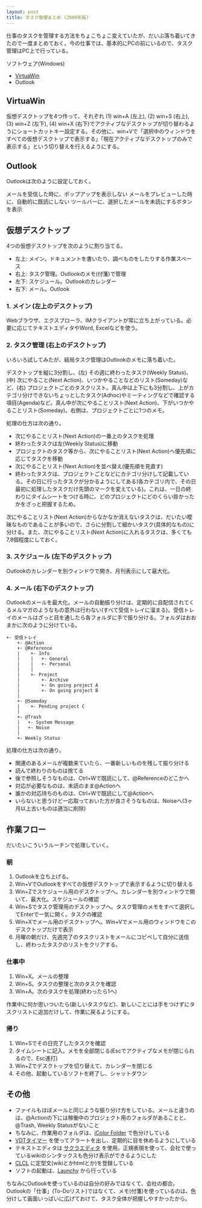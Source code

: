 ```yaml
---
layout: post
title: タスク管理まとめ (2009年版)
---
```

仕事のタスクを管理する方法をちょこちょこ変えていたが、だいぶ落ち着いてきたので一度まとめておく。今の仕事では、基本的にPCの前にいるので、タスク管理はPC上で行っている。

ソフトウェア(Windows)

- [VirtuaWin](http://virtuawin.sourceforge.net)
- Outlook

## VirtuaWin

仮想デスクトップを4つ作って、それぞれ (1) win+A (左上), (2) win+S (右上), (3) win+Z (左下), (4) win+X (右下)でアクティブなデスクトップが切り替わるようにショートカットキー設定する。その他に、win+Vで「選択中のウィンドウをすべての仮想デスクトップで表示する」「現在アクティブなデスクトップのみで表示する」という切り替えを行えるようにする。

## Outlook

Outlookは次のように設定しておく。

メールを受信した時に、ポップアップを表示しない
メールをプレビューした時に、自動的に既読にしない
ツールバーに、選択したメールを未読にするボタンを表示

## 仮想デスクトップ

4つの仮想デスクトップを次のように割り当てる。

- 左上: メイン。ドキュメントを書いたり、調べものをしたりする作業スペース
- 右上: タスク管理。Outlookのメモ(付箋)で管理
- 左下: スケジュール。Outlookのカレンダー
- 右下: メール。Outlook

### 1. メイン (左上のデスクトップ)

Webブラウザ、エクスプローラ、IMクライアントが常に立ち上がっている。必要に応じてテキストエディタやWord, Excelなどを使う。

### 2. タスク管理 (右上のデスクトップ)

いろいろ試してみたが、結局タスク管理はOutlookのメモに落ち着いた。

デスクトップを縦に3分割し、(左) その週に終わったタスク(Weekly Status)、(中) 次にやること(Next Action)、いつかやることなどのリスト(Someday)など、(右) プロジェクトごとのタスクリスト。真ん中は上下にも3分割し、上がカテゴリ分けできないちょっとしたタスク(Adhoc)やミーティングなどで確認する項目(Agenda)など。真ん中が次にやることリスト(Next Action)、下がいつかやることリスト(Someday)。右側は、プロジェクトごとに1つのメモ。

処理の仕方は次の通り。

- 次にやることリスト(Next Action)の一番上のタスクを処理
- 終わったタスクは左(Weekly Status)に移動
- プロジェクトのタスク等から、次にやることリスト(Next Action)へ優先順に応じてタスクを移動
- 次にやることリスト(Next Action)を並べ替え(優先順を見直す)
- 終わったタスクは、プロジェクトごとなどにカテゴリ分けして記載している。その日に行ったタスクが分かるようにしてある(各カテゴリ内で、その日最初に処理したタスクだけ先頭のマークを変えている)。これは、一日の終わりにタイムシートをつける時に、どのプロジェクトにどのくらい掛かったかをざっと把握するため。

次にやることリスト(Next Action)からなかなか消えないタスクは、だいたい曖昧なものであることが多いので、さらに分割して細かいタスク(具体的なもの)に分ける。また、次にやることリスト(Next Action)に入れるタスクは、多くても7,8個程度にしておく。

### 3. スケジュール (左下のデスクトップ)

Outlookのカレンダーを別ウィンドウで開き、月刊表示にして最大化。

### 4. メール (右下のデスクトップ)

Outlookのメールを最大化。メールの自動振り分けは、定期的に自配信されてくるメルマガのようなもの意外は行わない(すべて受信トレイに溜まる)。受信トレイのメールはざっと目を通したら各フォルダに手で振り分ける。フォルダはおおまかに次のように分けている。


    +- 受信トレイ
        +- @Action
        +- @Reference
        |    +- Info
        |    |   +- General
        |    |   +- Personal
        |    |
        |    +- Project
        |        +- Archive
        |        +- On going project A
        |        +- On going project B
        |
        +- @Someday
        |    +- Pending project C
        |
        +- @Trash
        |   +- System Message
        |   +- Noise
        |
        +- Weekly Status


処理の仕方は次の通り。

- 関連のあるメールが複数来ていたら、一番新しいものを残して振り分ける
- 読んで終わりのものは捨てる
- 後で参照しそうなものは、Ctrl+Wで既読にして、@Referenceのどこかへ
- 対応が必要なものは、未読のまま@Actionへ
- 誰かの対応待ちのものは、Ctrl+Wで既読にして@Actionへ
- いらないと思うけど一応取っておいた方が良さそうなものは、Noiseへ(3ヶ月以上古いものは適当に削除)

## 作業フロー

だいたいこういうルーチンで処理していく。

### 朝

1. Outlookを立ち上げる。
2. Win+VでOutlookをすべての仮想デスクトップで表示するように切り替える
3. Win+Zでスケジュール用のデスクトップへ。カレンダーを別ウィンドウで開いて、最大化。スケジュールの確認
4. Win+Sでタスク管理用のデスクトップへ。タスク管理のメモをすべて選択してEnterで一気に開く。タスクの確認
5. Win+Xでメール用のデスクトップへ。Win+Vでメール用のウィンドウをこのデスクトップだけで表示
6. 月曜の朝だけ、先週完了のタスクリストをメールにコピペして自分に送信し、終わったタスクのリストをクリアする。

### 仕事中

1. Win+X。メールの整理
2. Win+S。タスクの整理と次のタスクを確認
3. Win+A。次のタスクを処理(終わったら1へ)

作業中に何か思いついたら(新しいタスクなど)、新しいことには手をつけずにタスクリストに追加だけして、作業に戻るようにする。

### 帰り

1. Win+Sでその日完了したタスクを確認
2. タイムシートに記入。メモを全部閉じる(Escでアクティブなメモが閉じられるので、Esc連打)
3. Win+Zでデスクトップを切り替えて、カレンダーを閉じる
4. その他、起動しているソフトを終了し、シャットダウン

## その他

- ファイルもほぼメールと同じような振り分け方をしている。メールと違うのは、@Actionの下には稼働中のプロジェクト用のフォルダがあることと、@Trash, Weekly Statusがないこと
- ちなみに、作業用のフォルダは、[iColor Folder](http://icolorfolder.sourceforge.net) で色分けしている
- [VDTタイマー](http://vdt.xii.jp) を使ってアラートを出し、定期的に目を休めるようにしている
- テキストエディタは [サクラエディタ](http://sakura-editor.sourceforge.net) を使用。正規表現を使って、会社で使っているwikiのシンタックスも色分け表示ができるようにした
- [CLCL](http://www.nakka.com/soft/clcl/) に定型文(wikiとかhtmlとか)を登録している
- ソフトの起動は、[Launchy](http://www.launchy.net) から行っている

ちなみにOutlookを使っているのは自分の好みではなくて、会社の都合。Outlookの「仕事」(To-Doリスト)ではなくて、メモ(付箋)を使っているのは、色分けして画面いっぱいに広げておけて、タスク全体が把握しやすかったから。
